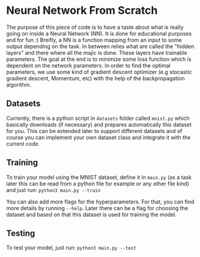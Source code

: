 # Neural Network From Scratch

The purpose of this piece of code is to have a taste about what is really going on inside a Neural Network (NN). It is done for educational purposes and for fun :) Breifly, a NN is a function mapping from an input to some output depending on the task. In between relies what are called the "hidden layers" and there where all the majic is done. These layers have trainable parameters. The goal at the end is to minimize some loss function which is dependent on the network parameters. In order to find the optimal parameters, we use some kind of gradient descent optimizer (e.g stocastic gradient descent, Momentum, etc) with the help of the backpropagation algorithm.

## Datasets

Currently, there is a python script in `datasets` folder called `mnist.py` which basically downloads (if necessary) and prepares automatically this dataset for you. This can be extended later to support different datasets and of course you can implement your own dataset class and integrate it with the current code.

## Training

To train your model using the MNIST dataset, define it in `main.py` (as a task later this can be read from a python file for example or any other file kind) and just run: `python3 main.py --train`

You can also add more flags for the hyperparameters. For that, you can find more details by running `--help`. Later there can be a flag for choosing the dataset and based on that this dataset is used for training the model.

## Testing

To test your model, just run: `python3 main.py --test`

